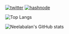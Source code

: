 [![twitter](https://img.shields.io/badge/Twitter-1DA1F2?style=for-the-badge&logo=twitter&logoColor=white)](https://twitter.com/neelabalan)   [![hashnode](https://img.shields.io/badge/Hashnode-2962FF?style=for-the-badge&logo=hashnode&logoColor=white)](https://neelabalan.dev)

![Top Langs](https://github-readme-stats.vercel.app/api/top-langs/?username=neelabalan&layout=compact&title_color=fff&icon_color=79ff97&text_color=9f9f9f&bg_color=0d1117)

![Neelabalan's GitHub stats](https://github-readme-stats.vercel.app/api?username=neelabalan&show_icons=true&title_color=fff&icon_color=42a7f5&text_color=9f9f9f&bg_color=0d1117)

